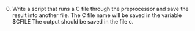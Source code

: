 0. Write a script that runs a C file through the preprocessor and save the result into another file.
The C file name will be saved in the variable $CFILE
The output should be saved in the file c.


